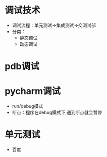 # 调试技术
- 调试流程：单元测试->集成测试->交测试部
- 分类：
    - 静态调试
    - 动态调试

# pdb调试

# pycharm调试
- run/debug模式
- 断点：程序在debug模式下,遇到断点就会暂停

# 单元测试
- 百度